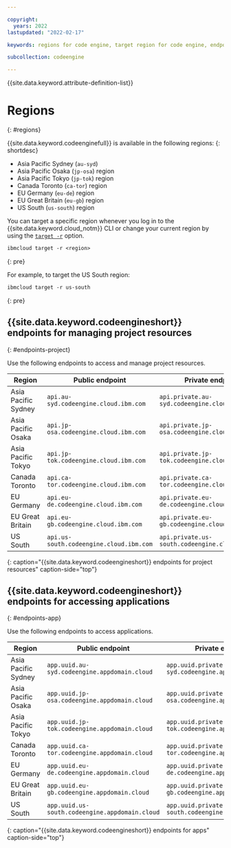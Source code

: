 ```yaml
---

copyright:
  years: 2022
lastupdated: "2022-02-17"

keywords: regions for code engine, target region for code engine, endpoints for code engine, api endpoints in code engine, regions, endpoints

subcollection: codeengine

---
```


{{site.data.keyword.attribute-definition-list}}

# Regions 
{: #regions}

{{site.data.keyword.codeenginefull}} is available in the following regions:
{: shortdesc}

- Asia Pacific Sydney (`au-syd`)
- Asia Pacific Osaka (`jp-osa`) region
- Asia Pacific Tokyo (`jp-tok`) region
- Canada Toronto (`ca-tor`) region
- EU Germany (`eu-de`) region
- EU Great Britain (`eu-gb`) region
- US South (`us-south`) region

You can target a specific region whenever you log in to the {{site.data.keyword.cloud_notm}} CLI or change your current region by using the [`target -r`](/docs/cli?topic=cli-ibmcloud_cli#ibmcloud_target) option.


```txt
ibmcloud target -r <region>
```
{: pre}

For example, to target the US South region:

```txt
ibmcloud target -r us-south
```
{: pre}

## {{site.data.keyword.codeengineshort}} endpoints for managing project resources
{: #endpoints-project}

Use the following endpoints to access and manage project resources.

| Region | Public endpoint | Private endpoint |
| ---- | -------- | -------- |
| Asia Pacific Sydney | `api.au-syd.codeengine.cloud.ibm.com` | `api.private.au-syd.codeengine.cloud.ibm.com` |
| Asia Pacific Osaka | `api.jp-osa.codeengine.cloud.ibm.com` | `api.private.jp-osa.codeengine.cloud.ibm.com` |
| Asia Pacific Tokyo | `api.jp-tok.codeengine.cloud.ibm.com` | `api.private.jp-tok.codeengine.cloud.ibm.com` |
| Canada Toronto | `api.ca-tor.codeengine.cloud.ibm.com` | `api.private.ca-tor.codeengine.cloud.ibm.com` |
| EU Germany | `api.eu-de.codeengine.cloud.ibm.com` | `api.private.eu-de.codeengine.cloud.ibm.com` |
| EU Great Britain | `api.eu-gb.codeengine.cloud.ibm.com` | `api.private.eu-gb.codeengine.cloud.ibm.com` |
| US South | `api.us-south.codeengine.cloud.ibm.com` | `api.private.us-south.codeengine.cloud.ibm.com` |
{: caption="{{site.data.keyword.codeengineshort}} endpoints for project resources" caption-side="top"}

## {{site.data.keyword.codeengineshort}} endpoints for accessing applications
{: #endpoints-app}

Use the following endpoints to access applications. 

| Region | Public endpoint | Private endpoint |
| ---- | -------- | -------- |
| Asia Pacific Sydney | `app.uuid.au-syd.codeengine.appdomain.cloud` | `app.uuid.private.au-syd.codeengine.appdomain.cloud` |
| Asia Pacific Osaka | `app.uuid.jp-osa.codeengine.appdomain.cloud` | `app.uuid.private.jp-osa.codeengine.appdomain.cloud` |
| Asia Pacific Tokyo | `app.uuid.jp-tok.codeengine.appdomain.cloud` | `app.uuid.private.jp-tok.codeengine.appdomain.cloud` |
| Canada Toronto | `app.uuid.ca-tor.codeengine.appdomain.cloud` | `app.uuid.private.ca-tor.codeengine.appdomain.cloud` |
| EU Germany | `app.uuid.eu-de.codeengine.appdomain.cloud` | `app.uuid.private.eu-de.codeengine.appdomain.cloud` |
| EU Great Britain | `app.uuid.eu-gb.codeengine.appdomain.cloud` | `app.uuid.private.eu-gb.codeengine.appdomain.cloud` |
| US South | `app.uuid.us-south.codeengine.appdomain.cloud` | `app.uuid.private.us-south.codeengine.appdomain.cloud` |
{: caption="{{site.data.keyword.codeengineshort}} endpoints for apps" caption-side="top"}


